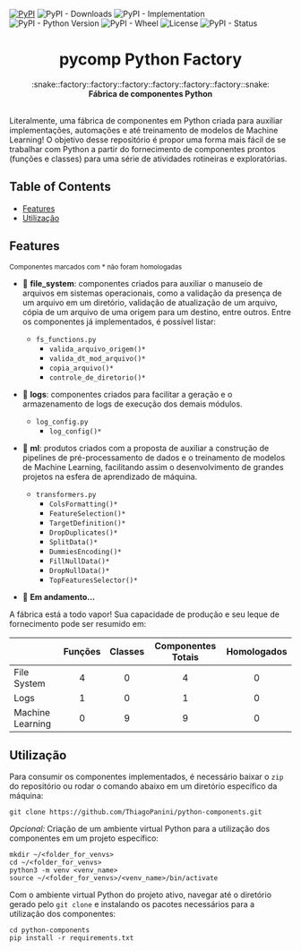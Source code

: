 [![PyPI](https://img.shields.io/pypi/v/pycomp?color=brightgreen)](https://pypi.org/project/pycomp/)
![PyPI - Downloads](https://img.shields.io/pypi/dm/pycomp?color=9cf)
![PyPI - Implementation](https://img.shields.io/pypi/implementation/pycomp?color=blueviolet)
![PyPI - Python Version](https://img.shields.io/pypi/pyversions/pycomp?color=green)
![PyPI - Wheel](https://img.shields.io/pypi/wheel/pycomp?color=yellow)
![License](https://img.shields.io/badge/License-MIT-blue.svg)
![PyPI - Status](https://img.shields.io/pypi/status/pycomp)

<h1 align="center">pycomp Python Factory</h1>

<div align="center">
  :snake::factory::factory::factory::factory::factory::factory::snake:
</div>
<div align="center">
  <strong>Fábrica de componentes Python</strong>
</div>

<br />

Literalmente, uma fábrica de componentes em Python criada para auxiliar implementações, automações e até treinamento de modelos de Machine Learning! O objetivo desse repositório é propor uma forma mais fácil de se trabalhar com Python a partir do fornecimento de componentes prontos (funções e classes) para uma série de atividades rotineiras e exploratórias.

## Table of Contents
- [Features](#features)
- [Utilização](#utilização)

## Features
<sub>Componentes marcados com * não foram homologadas
- :file_folder: __file_system__: componentes criados para auxiliar o manuseio de arquivos em sistemas operacionais, como a validação da presença de um arquivo em um diretório, validação de atualização de um arquivo, cópia de um arquivo de uma origem para um destino, entre outros. Entre os componentes já implementados, é possível listar:
  - `fs_functions.py`
    - `valida_arquivo_origem()*`
    - `valida_dt_mod_arquivo()*`
    - `copia_arquivo()*`
    - `controle_de_diretorio()*`
  
- :pencil: __logs__: componentes criados para facilitar a geração e o armazenamento de logs de execução dos demais módulos.
  - `log_config.py`
    - `log_config()*`
  
- :robot: __ml__: produtos criados com a proposta de auxiliar a construção de pipelines de pré-processamento de dados e o treinamento de modelos de Machine Learning, facilitando assim o desenvolvimento de grandes projetos na esfera de aprendizado de máquina.
  - `transformers.py`
    - `ColsFormatting()*`
    - `FeatureSelection()*`
    - `TargetDefinition()*`
    - `DropDuplicates()*`
    - `SplitData()*`
    - `DummiesEncoding()*`
    - `FillNullData()*`
    - `DropNullData()*`
    - `TopFeaturesSelector()*`
  
- :thought_balloon: __Em andamento...__

A fábrica está a todo vapor! Sua capacidade de produção e seu leque de fornecimento pode ser resumido em:

|                            | Funções           | Classes         | Componentes Totais | Homologados  |
| -------------------------- | :---------------: | :-------------: | :-------------: | :-------------: |
| File System                |         4         |        0        |        4        |        0        |
| Logs                       |         1         |        0        |        1        |        0        |
| Machine Learning           |         0         |        9        |        9        |        0        |


## Utilização

Para consumir os componentes implementados, é necessário baixar o `zip` do repositório ou rodar o comando abaixo em um diretório específico da máquina:
```
git clone https://github.com/ThiagoPanini/python-components.git
```

_Opcional:_ Criação de um ambiente virtual Python para a utilização dos componentes em um projeto específico:
```
mkdir ~/<folder_for_venvs>
cd ~/<folder_for_venvs>
python3 -m venv <venv_name>
source ~/<folder_for_venvs>/<venv_name>/bin/activate
```

Com o ambiente virtual Python do projeto ativo, navegar até o diretório gerado pelo `git clone` e instalando os pacotes necessários para a utilização dos componentes:
```
cd python-components
pip install -r requirements.txt
```
